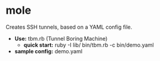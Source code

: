 mole
====

Creates SSH tunnels, based on a YAML config file.

 - **Use:** tbm.rb (Tunnel Boring Machine)
    - **quick start:** ruby -I lib/ bin/tbm.rb -c bin/demo.yaml
 - **sample config:** demo.yaml
